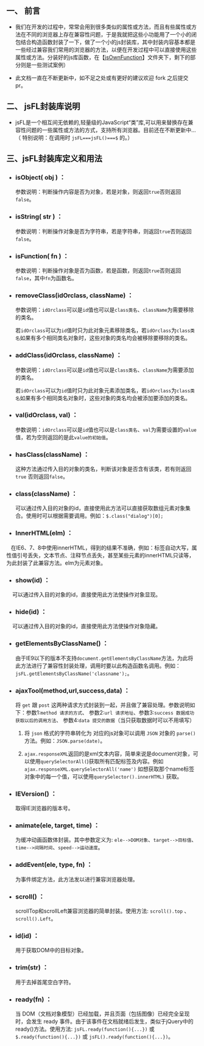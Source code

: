 ## 一、 前言
* 我们在开发的过程中，常常会用到很多类似的属性或方法，而且有些属性或方法在不同的浏览器上存在兼容性问题，于是我就把这些小功能用了一个小的闭包结合构造函数封装了一下，做了一个小的js封装库，其中封装内容基本都是一些经过兼容我们常用的浏览器的方法，以便在开发过程中可以直接使用这些属性或方法。分装好的js库函数，在【[jsOwnFunction](https://github.com/zlluGitHub/MyFunctionLibrary/tree/master/jsOwnFunction)】文件夹下，剩下的部分则是一些测试案例）

* 此文档一直在不断更新中，如不足之处或有更好的建议欢迎 fork 之后提交 pr。

## 二、 jsFL封装库说明

* jsFL是一个相互间无依赖的,轻量级的JavaScript“类”库,可以用来替换存在兼容性问题的一些属性或方法的方式，支持所有浏览器。目前还在不断更新中... （ 特别说明：在调用时 `jsFL===jsFL()===$` 的。）

## 三、jsFL封装库定义和用法
* ### isObject( obj ) ：
  
     参数说明：判断操作内容是否为对象，若是对象，则返回`true`否则返回`false`。
  
* ### isString( str ) ：
  
     参数说明：判断操作对象是否为字符串，若是字符串，则返回`true`否则返回`false`。
  
* ### isFunction( fn ) ：
  
     参数说明：判断操作对象是否为函数，若是函数，则返回`true`否则返回`false`，其中`fn`为函数名。
  
* ### removeClass(idOrclass, className) ：
  
     参数说明：`idOrclass`可以是`id`值也可以是`class类名`、`className`为需要移除的类名。
     
     若`idOrclass`可以为`id`值时只为此对象元素移除类名，若`idOrclass`为`class类名`如果有多个相同类名对象时，这些对象的类名均会被移除要移除的类名。


* ### addClass(idOrclass, className) ：
  
     参数说明：`idOrclass`可以是`id`值也可以是`class类名`、`className`为需要添加的类名。
     
     若`idOrclass`可以为`id`值时只为此对象元素添加类名，若`idOrclass`为`class类名`如果有多个相同类名对象时，这些对象的类名均会被添加要添加的类名。

* ### val(idOrclass, val) ：
  
     参数说明：`idOrclass`可以是`id`值也可以是`class类名`、`val`为需要设置的`value`值，若为空则返回的是此`value的初始值`。

* ### hasClass(className) ：
  
     这种方法通过传入目的对象的类名，判断该对象是否含有该类，若有则返回`true` 否则返回`false`。

* ### class(className) ：
  
     可以通过传入目的对象的id，直接使用此方法可以直接获取数组元素对象集合。使用时可以根据需要调用。例如：`$.class("dialog")[0];`

* ### InnerHTML(elm) ：
  
    在IE6、7、8中使用innerHTML，得到的结果不准确，例如：标签自动大写，属性值引号丢失，文本节点、注释节点丢失，甚至某些元素的innerHTML只读等，为此封装了此兼容方法。elm为元素对象。

* ### show(id) ：
  
     可以通过传入目的对象的id，直接使用此方法使操作对象显现。

* ### hide(id) ：
  
     可以通过传入目的对象的id，直接使用此方法使操作对象隐藏。

* ### getElementsByClassName() ：
  
     由于IE9以下的版本不支持`document.getElementsByClassName`方法，为此将此方法进行了兼容性封装处理，调用时要以此构造函数名调用。例如：      `jsFL.getElementsByClassName('classname');`。
  
* ### ajaxTool(method,url,success,data) ：
  
     将 `get` 跟 `post` 这两种请求方式封装到一起，并且做了兼容处理。参数说明如下：参数1:`method 请求的方式`、 参数2:`url 请求地址`、参数3:`success 数据成功获取以后的调用方法`、 参数4:`data 提交的数据`（当只获取数据时可以不用填写）
  
     1. 将 `json` 格式的字符串转化为 对应的js对象可以调用 `JSON` 对象的 `parse()`方法。例如：`JSON.parse(date)`。
  
     2. `ajax.responseXML`返回的是xml文本内容，简单来说是document对象，可以使用`querySelectorAll(`)获取所有匹配标签及内容。例如`ajax.responseXML.querySelectorAll('name')` 如想获取那个name标签对象中的每一个值，可以使用`querySelector().innerHTML)` 获取。
  
* ### IEVersion() ：
  
     取得IE浏览器的版本号。
  
* ### animate(ele, target, time) ：
  
     为缓冲动画函数体封装。其中参数定义为: `ele-->DOM对象`、`target-->目标值`、`time-->间隔时间`、`speed-->运动速度`。
  
* ### addEvent(ele, type, fn) ：
  
     为事件绑定方法，此方法发以进行兼容浏览器处理。
  
* ### scroll() ：
  
     scrollTop和scrollLeft兼容浏览器的简单封装。使用方法: `scroll().top` 、`scroll().Left`。
  
* ### id(id) ：
  
     用于获取DOM中的目标对象。
  
* ### trim(str) ：
  
     用于去掉首尾空白字符。 
  
* ### ready(fn) ：
  
     当 DOM（文档对象模型）已经加载，并且页面（包括图像）已经完全呈现时，会发生 ready 事件。由于该事件在文档就绪后发生，类似于jQuery中的ready()方法。使用方法: `jsFL.ready(function(){...})` 或 `$.ready(function(){...})` 或 `jsFL().ready(function(){...})`。
